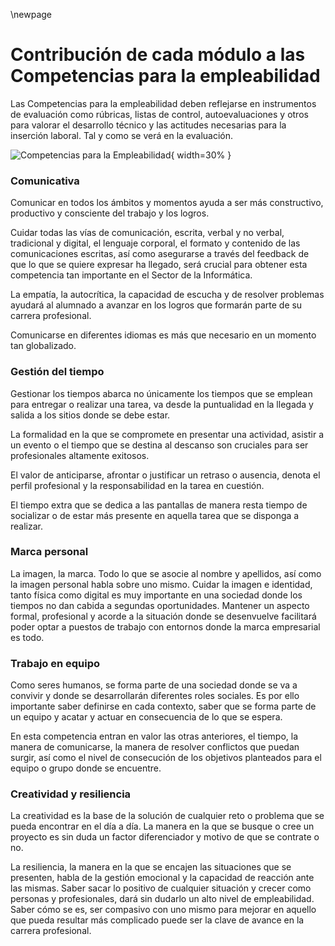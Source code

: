 \newpage

# Contribución de cada módulo a las Competencias para la empleabilidad

Las Competencias para la empleabilidad deben reflejarse en instrumentos de evaluación como rúbricas, listas de control, autoevaluaciones y otros para valorar el desarrollo técnico y las actitudes necesarias para la inserción laboral. Tal y como se verá en la evaluación.

![Competencias para la Empleabilidad](imgs/empleabilidad.png){ width=30% }


### Comunicativa

Comunicar en todos los ámbitos y momentos ayuda a ser más constructivo, productivo y consciente del trabajo y los logros. 

Cuidar todas las vías de comunicación, escrita, verbal y no verbal, tradicional y digital, el lenguaje corporal, el formato y contenido de las comunicaciones escritas, así como asegurarse a través del feedback de que lo que se quiere expresar ha llegado, será crucial para obtener esta competencia tan importante en el Sector de la Informática.

La empatía, la autocrítica, la capacidad de escucha y de resolver problemas ayudará al alumnado a avanzar en los logros que formarán parte de su carrera profesional.

Comunicarse en diferentes idiomas es más que necesario en un momento tan globalizado.

### Gestión del tiempo

Gestionar los tiempos abarca no únicamente los tiempos que se emplean para entregar o realizar una tarea, va desde la puntualidad en la llegada y salida a los sitios donde se debe estar. 

La formalidad en la que se compromete en presentar una actividad, asistir a un evento o el tiempo que se destina al descanso son cruciales para ser profesionales altamente exitosos. 

El valor de anticiparse, afrontar o justificar un retraso o ausencia, denota el perfil profesional y la responsabilidad en la tarea en cuestión. 

El tiempo extra que se dedica a las pantallas de manera resta tiempo de socializar o de estar más presente en aquella tarea que se disponga a realizar.

### Marca personal

La imagen, la marca. Todo lo que se asocie al nombre y apellidos, así como la imagen personal habla sobre uno mismo. Cuidar la imagen e identidad, tanto física como digital es muy importante en una sociedad donde los tiempos no dan cabida a segundas oportunidades. Mantener un aspecto formal, profesional y acorde a la situación donde se desenvuelve facilitará poder optar a puestos de trabajo con entornos donde la marca empresarial es todo.

### Trabajo en equipo

Como seres humanos, se forma parte de una sociedad donde se va a convivir y donde se desarrollarán diferentes roles sociales. Es por ello importante saber definirse en cada contexto, saber que se forma parte de un equipo y acatar y actuar en consecuencia de lo que se espera. 

En esta competencia entran en valor las otras anteriores, el tiempo, la manera de comunicarse, la manera de resolver conflictos que puedan surgir, así como el nivel de consecución de los objetivos planteados para el equipo o grupo donde se encuentre.

### Creatividad y resiliencia

La creatividad es la base de la solución de cualquier reto o problema que se pueda encontrar en el día a día. La manera en la que se busque o cree un proyecto es sin duda un factor diferenciador y motivo de que se contrate o no. 

La resiliencia, la manera en la que se encajen las situaciones que se presenten, habla de la gestión emocional y la capacidad de reacción ante las mismas. Saber sacar lo positivo de cualquier situación y crecer como personas y profesionales, dará sin dudarlo un alto nivel de empleabilidad. Saber cómo se es, ser compasivo con uno mismo para mejorar en aquello que pueda resultar más complicado puede ser la clave de avance en la carrera profesional.


